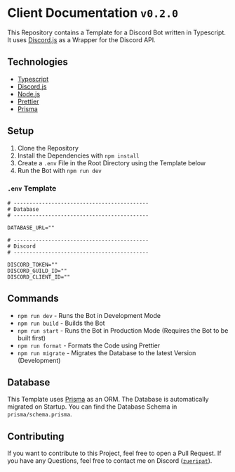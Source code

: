 # Client Documentation `v0.2.0`

This Repository contains a Template for a Discord Bot written in Typescript. It uses [Discord.js](https://discord.js.org/#/) as a Wrapper for the Discord API.

## Technologies
* [Typescript](https://www.typescriptlang.org/)
* [Discord.js](https://discord.js.org/#/)
* [Node.js](https://nodejs.org/en/)
* [Prettier](https://prettier.io/)
* [Prisma](https://www.prisma.io/)


## Setup
1. Clone the Repository
2. Install the Dependencies with `npm install`
3. Create a `.env` File in the Root Directory using the Template below
4. Run the Bot with `npm run dev`

### `.env` Template
```dotenv
# -------------------------------------------
# Database
# -------------------------------------------

DATABASE_URL=""

# -------------------------------------------
# Discord
# -------------------------------------------

DISCORD_TOKEN=""
DISCORD_GUILD_ID=""
DISCORD_CLIENT_ID=""
```

## Commands
* `npm run dev` - Runs the Bot in Development Mode
* `npm run build` - Builds the Bot
* `npm run start` - Runs the Bot in Production Mode (Requires the Bot to be built first)
* `npm run format` - Formats the Code using Prettier
* `npm run migrate` - Migrates the Database to the latest Version (Development)

## Database
This Template uses [Prisma](https://www.prisma.io/) as an ORM. The Database is automatically migrated on Startup. You can find the Database Schema in `prisma/schema.prisma`.

## Contributing
If you want to contribute to this Project, feel free to open a Pull Request. If you have any Questions, feel free to contact me on Discord ([`zueripat`](https://discord.com/users/651052819012517888)).
